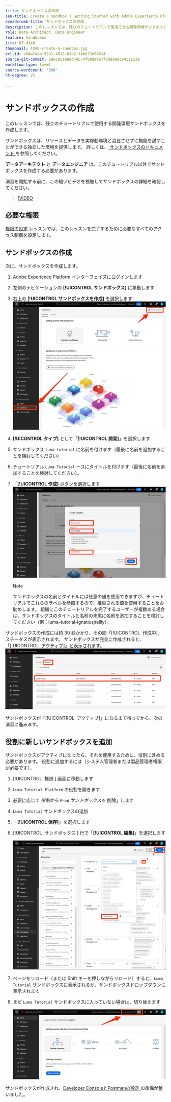 ```yaml
---
title: サンドボックスの作成
seo-title: Create a sandbox | Getting Started with Adobe Experience Platform for Data Architects and Data Engineers
breadcrumb-title: サンドボックスの作成
description: このレッスンでは、残りのチュートリアルで使用できる開発環境サンドボックスを作成します。
role: Data Architect, Data Engineer
feature: Sandboxes
jira: KT-4348
thumbnail: 4348-create-a-sandbox.jpg
exl-id: a04afada-52a1-4812-8fa2-14be72e68614
source-git-commit: 286c85aa88d44574f00ded67f0de8e0c945a153e
workflow-type: tm+mt
source-wordcount: '398'
ht-degree: 2%

---
```


# サンドボックスの作成

<!--25min-->

このレッスンでは、残りのチュートリアルで使用する開発環境サンドボックスを作成します。

サンドボックスは、リソースとデータを実稼動環境と混在させずに機能を試すことができる独立した環境を提供します。 詳しくは、[ サンドボックスのドキュメント ](https://experienceleague.adobe.com/docs/experience-platform/sandbox/home.html?lang=ja) を参照してください。

**データアーキテクト** と **データエンジニア** は、このチュートリアル以外でサンドボックスを作成する必要があります。

演習を開始する前に、この短いビデオを視聴してサンドボックスの詳細を確認してください。
>[!VIDEO](https://video.tv.adobe.com/v/3430299/?learn=on&enablevpops&captions=jpn)

## 必要な権限

[ 権限の設定 ](configure-permissions.md) レッスンでは、このレッスンを完了するために必要なすべてのアクセス制御を設定します。

<!--
* Permission items **[!UICONTROL Sandbox Administration]** > **[!UICONTROL View Sandboxes]** and **[!UICONTROL Manage Sandboxes]**
* Permission item **[!UICONTROL Sandboxes]** > **[!UICONTROL Prod]**
* User-role access to the `Luma Tutorial Platform` product profile
* Admin-level access to the `Luma Tutorial Platform` product profile
-->

## サンドボックスの作成

次に、サンドボックスを作成します。

1. [Adobe Experience Platform](https://experience.adobe.com/platform) インターフェイスにログインします
1. 左側のナビゲーションの **[!UICONTROL サンドボックス]** に移動します
1. 右上の **[!UICONTROL サンドボックスを作成]** を選択します
   ![ 「サンドボックスを作成」を選択 ](assets/sandbox-createSandbox.png)

1. **[!UICONTROL タイプ]** として「**[!UICONTROL 開発]**」を選択します
1. サンドボックス `luma-tutorial` に名前を付けます（最後に名前を追加することを検討してください）
1. チュートリアル `Luma Tutorial` ースにタイトルを付けます（最後に名前を追加することを検討してください）。
1. 「**[!UICONTROL 作成]** ボタンを選択します
   ![ サンドボックスの作成 ](assets/sandbox-nameSandbox.png)
   >[!NOTE]
   >
   >サンドボックスの名前とタイトルには任意の値を使用できますが、チュートリアルでこれらのラベルを参照するので、推奨される値を使用することをお勧めします。 組織にこのチュートリアルを完了するユーザーが複数ある場合は、サンドボックスのタイトルと名前の末尾に名前を追加することを検討してください（例：luma-tutorial-ignatiusjreilly）。

サンドボックスの作成には約 30 秒かかり、その間「[!UICONTROL &#x200B; 作成中 &#x200B;]」ステータスが表示されます。 サンドボックスが完全に作成されると、「[!UICONTROL &#x200B; アクティブ &#x200B;]」と表示されます。
![ アクティブステータス ](assets/sandbox-active.png)

サンドボックスが「[!UICONTROL &#x200B; アクティブ &#x200B;]」になるまで待ってから、次の演習に進みます。

## 役割に新しいサンドボックスを追加

サンドボックスがアクティブになったら、それを使用するために、役割に含める必要があります。 役割に追加するには（システム管理者または製品管理者権限が必要です）、

1. [!UICONTROL &#x200B; 権限 &#x200B;] 画面に移動します
1. `Luma Tutorial Platform` の役割を開きます
1. 必要に応じて _役割から `Prod` サンドボックスを_ 削除」します
1. `Luma Tutorial` サンドボックスの追加
1. 「**[!UICONTROL 保存]**」を選択します
1. [!UICONTROL &#x200B; サンドボックス &#x200B;] 行で「**[!UICONTROL 編集]**」を選択します

   ![Luma チュートリアルの追加 ](assets/sandbox-addLumaTutorial.png)

1. ページをリロード（または Shift キーを押しながらリロード）すると、`Luma Tutorial` サンドボックスに表示されるか、サンドボックスドロップダウンに表示されます
1. まだ `Luma Tutorial` サンドボックスに入っていない場合は、切り替えます

   ![ サンドボックスを確認 ](assets/sandbox-confirmDropdown.png)

サンドボックスが作成され、[Developer ConsoleとPostmanの設定 ](set-up-developer-console-and-postman.md) の準備が整いました。
